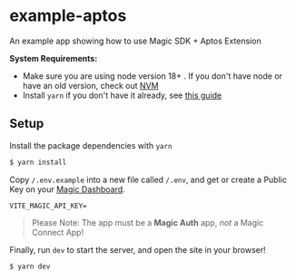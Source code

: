 # example-aptos

An example app showing how to use Magic SDK + Aptos Extension

**System Requirements:**

- Make sure you are using node version 18+ . If you don't have node or have an old version, check out [NVM](https://github.com/nvm-sh/nvm)
- Install `yarn` if you don't have it already, see [this guide](https://classic.yarnpkg.com/lang/en/docs/install)

## Setup

Install the package dependencies with `yarn`

```bash
$ yarn install
```

Copy `/.env.example` into a new file called `/.env`, and get or create a Public Key on your [Magic Dashboard](https://dashboard.magic.link/).

```env
VITE_MAGIC_API_KEY=
```

> Please Note: The app must be a **Magic Auth** app, _not_ a Magic Connect App!

Finally, run `dev` to start the server, and open the site in your browser!

```bash
$ yarn dev
```
